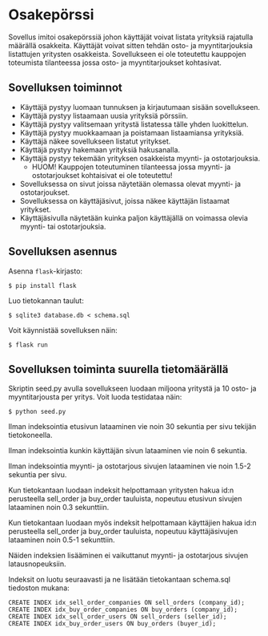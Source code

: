 # Osakepörssi

Sovellus imitoi osakepörssiä johon käyttäjät voivat listata yrityksiä rajatulla määrällä osakkeita. Käyttäjät voivat sitten tehdän osto- ja myyntitarjouksia listattujen yritysten osakkeista. Sovellukseen ei ole toteutettu kauppojen toteumista tilanteessa jossa osto- ja myyntitarjoukset kohtasivat.

## Sovelluksen toiminnot
  * Käyttäjä pystyy luomaan tunnuksen ja kirjautumaan sisään sovellukseen.
  * Käyttäjä pystyy listaamaan uusia yrityksiä pörssiin.
  * Käyttäjä pystyy valitsemaan yritystä listatessa tälle yhden luokittelun.
  * Käyttäjä pystyy muokkaamaan ja poistamaan listaamiansa yrityksiä.
  * Käyttäjä näkee sovellukseen listatut yritykset.
  * Käyttäjä pystyy hakemaan yrityksiä hakusanalla.
  * Käyttäjä pystyy tekemään yrityksen osakkeista myynti- ja ostotarjouksia.
      * HUOM! Kauppojen toteutuminen tilanteessa jossa myynti- ja ostotarjoukset kohtaisivat ei ole toteutettu!
  * Sovelluksessa on sivut joissa näytetään olemassa olevat myynti- ja ostotarjoukset.
  * Sovelluksessa on käyttäjäsivut, joissa näkee käyttäjän listaamat yritykset.
  * Käyttäjäsivulla näytetään kuinka paljon käyttäjällä on voimassa olevia myynti- tai ostotarjouksia.

## Sovelluksen asennus

Asenna `flask`-kirjasto:

```
$ pip install flask
```

Luo tietokannan taulut:

```
$ sqlite3 database.db < schema.sql
```

Voit käynnistää sovelluksen näin:

```
$ flask run
```

## Sovelluksen toiminta suurella tietomäärällä

Skriptin seed.py avulla sovellukseen luodaan miljoona yritystä ja 10 osto- ja myyntitarjousta per yritys.
Voit luoda testidataa näin:
```
$ python seed.py
```

Ilman indeksointia etusivun lataaminen vie noin 30 sekuntia per sivu tekijän tietokoneella. 

Ilman indeksointia kunkin käyttäjän sivun lataaminen vie noin 6 sekuntia.

Ilman indeksointia myynti- ja ostotarjous sivujen lataaminen vie noin 1.5-2 sekuntia per sivu. 


Kun tietokantaan luodaan indeksit helpottamaan yritysten hakua id:n perusteella sell_order ja buy_order tauluista, nopeutuu etusivun sivujen lataaminen noin 0.3 sekunttiin.

Kun tietokantaan luodaan myös indeksit helpottamaan käyttäjien hakua id:n perusteella sell_order ja buy_order tauluista, nopeutuu käyttäjäsivujen lataaminen noin 0.5-1 sekunttiin.

Näiden indeksien lisääminen ei vaikuttanut myynti- ja ostotarjous sivujen latausnopeuksiin.

Indeksit on luotu seuraavasti ja ne lisätään tietokantaan schema.sql tiedoston mukana:
```
CREATE INDEX idx_sell_order_companies ON sell_orders (company_id);
CREATE INDEX idx_buy_order_companies ON buy_orders (company_id);
CREATE INDEX idx_sell_order_users ON sell_orders (seller_id);
CREATE INDEX idx_buy_order_users ON buy_orders (buyer_id);
```

